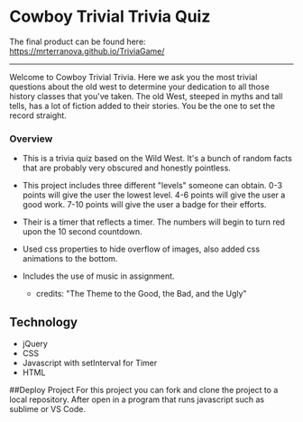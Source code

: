 # Cowboy Trivial Trivia Quiz



The final product can be found here: https://mrterranova.github.io/TriviaGame/
________________________________________________________________________________
Welcome to Cowboy Trivial Trivia. Here we ask you the most trivial questions about the old west to determine your dedication to all those history classes that you've taken. The old West, steeped in myths and tall tells, has a lot of fiction added to their stories. You be the one to set the record straight.

### Overview
* This is a trivia quiz based on the Wild West. It's a bunch of random facts that are probably very obscured and honestly pointless. 

* This project includes three different "levels" someone can obtain. 
        0-3 points will give the user the lowest level.
        4-6 points will give the user a good work.
        7-10 points will give the user a badge for their efforts. 

* Their is a timer that reflects a timer. The numbers will begin to turn red upon the 10 second countdown.

* Used css properties to hide overflow of images, also added css animations to the bottom.

* Includes the use of music in assignment. 
    -   credits: "The Theme to the Good, the Bad, and the Ugly"

## Technology
* jQuery
* CSS
* Javascript with setInterval for Timer
* HTML

##Deploy Project
For this project you can fork and clone the project to a local repository. 
After open in a program that runs javascript such as sublime or VS Code. 
